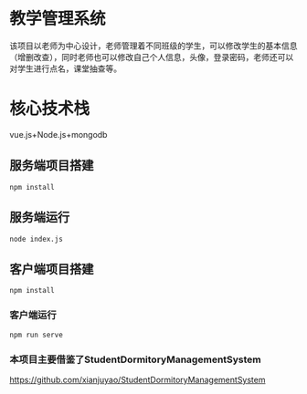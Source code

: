 # 教学管理系统

该项目以老师为中心设计，老师管理着不同班级的学生，可以修改学生的基本信息（增删改查），同时老师也可以修改自己个人信息，头像，登录密码，老师还可以对学生进行点名，课堂抽查等。
# 核心技术栈

vue.js+Node.js+mongodb

## 服务端项目搭建
```
npm install
```
## 服务端运行
```
node index.js
```
## 客户端项目搭建
```
npm install
```
### 客户端运行
```
npm run serve
```

### 本项目主要借鉴了StudentDormitoryManagementSystem
https://github.com/xianjuyao/StudentDormitoryManagementSystem